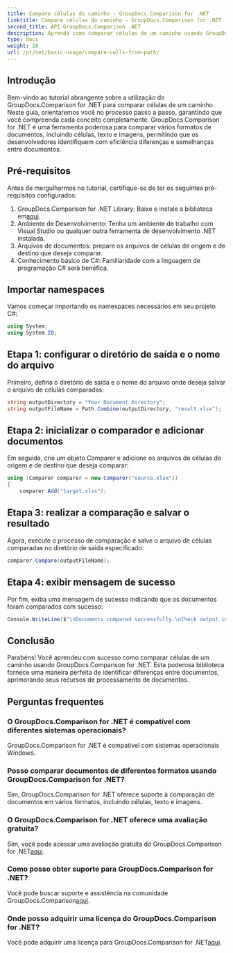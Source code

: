 ```yaml
---
title: Compare células do caminho - GroupDocs.Comparison for .NET
linktitle: Compare células do caminho - GroupDocs.Comparison for .NET
second_title: API GroupDocs.Comparison .NET
description: Aprenda como comparar células de um caminho usando GroupDocs.Comparison for .NET. Identifique com eficiência diferenças entre documentos.
type: docs
weight: 10
url: /pt/net/basic-usage/compare-cells-from-path/
---
```

## Introdução
Bem-vindo ao tutorial abrangente sobre a utilização do GroupDocs.Comparison for .NET para comparar células de um caminho. Neste guia, orientaremos você no processo passo a passo, garantindo que você compreenda cada conceito completamente. GroupDocs.Comparison for .NET é uma ferramenta poderosa para comparar vários formatos de documentos, incluindo células, texto e imagens, permitindo que os desenvolvedores identifiquem com eficiência diferenças e semelhanças entre documentos.
## Pré-requisitos
Antes de mergulharmos no tutorial, certifique-se de ter os seguintes pré-requisitos configurados:
1. GroupDocs.Comparison for .NET Library: Baixe e instale a biblioteca em[aqui](https://releases.groupdocs.com/comparison/net/).
2. Ambiente de Desenvolvimento: Tenha um ambiente de trabalho com Visual Studio ou qualquer outra ferramenta de desenvolvimento .NET instalada.
3. Arquivos de documentos: prepare os arquivos de células de origem e de destino que deseja comparar.
4. Conhecimento básico de C#: Familiaridade com a linguagem de programação C# será benéfica.

## Importar namespaces
Vamos começar importando os namespaces necessários em seu projeto C#:
```csharp
using System;
using System.IO;
```
## Etapa 1: configurar o diretório de saída e o nome do arquivo
Primeiro, defina o diretório de saída e o nome do arquivo onde deseja salvar o arquivo de células comparadas:
```csharp
string outputDirectory = "Your Document Directory";
string outputFileName = Path.Combine(outputDirectory, "result.xlsx");
```
## Etapa 2: inicializar o comparador e adicionar documentos
Em seguida, crie um objeto Comparer e adicione os arquivos de células de origem e de destino que deseja comparar:
```csharp
using (Comparer comparer = new Comparer("source.xlsx"))
{
    comparer.Add("target.xlsx");
```
## Etapa 3: realizar a comparação e salvar o resultado
Agora, execute o processo de comparação e salve o arquivo de células comparadas no diretório de saída especificado:
```csharp
comparer.Compare(outputFileName);
```
## Etapa 4: exibir mensagem de sucesso
Por fim, exiba uma mensagem de sucesso indicando que os documentos foram comparados com sucesso:
```csharp
Console.WriteLine($"\nDocuments compared successfully.\nCheck output in {outputDirectory}.");
```

## Conclusão
Parabéns! Você aprendeu com sucesso como comparar células de um caminho usando GroupDocs.Comparison for .NET. Esta poderosa biblioteca fornece uma maneira perfeita de identificar diferenças entre documentos, aprimorando seus recursos de processamento de documentos.
## Perguntas frequentes
### O GroupDocs.Comparison for .NET é compatível com diferentes sistemas operacionais?
GroupDocs.Comparison for .NET é compatível com sistemas operacionais Windows.
### Posso comparar documentos de diferentes formatos usando GroupDocs.Comparison for .NET?
Sim, GroupDocs.Comparison for .NET oferece suporte à comparação de documentos em vários formatos, incluindo células, texto e imagens.
### O GroupDocs.Comparison for .NET oferece uma avaliação gratuita?
 Sim, você pode acessar uma avaliação gratuita do GroupDocs.Comparison for .NET[aqui](https://releases.groupdocs.com/).
### Como posso obter suporte para GroupDocs.Comparison for .NET?
Você pode buscar suporte e assistência na comunidade GroupDocs.Comparison[aqui](https://forum.groupdocs.com/c/comparison/12).
### Onde posso adquirir uma licença do GroupDocs.Comparison for .NET?
 Você pode adquirir uma licença para GroupDocs.Comparison for .NET[aqui](https://purchase.groupdocs.com/buy).